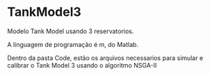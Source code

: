 # TankModel3
  Modelo Tank Model usando 3 reservatorios.
  
  A linguagem de programação é m, do Matlab.
  
  Dentro da pasta Code, estão os arquivos necessarios para simular e calibrar o Tank Model 3 usando o algoritmo NSGA-II
